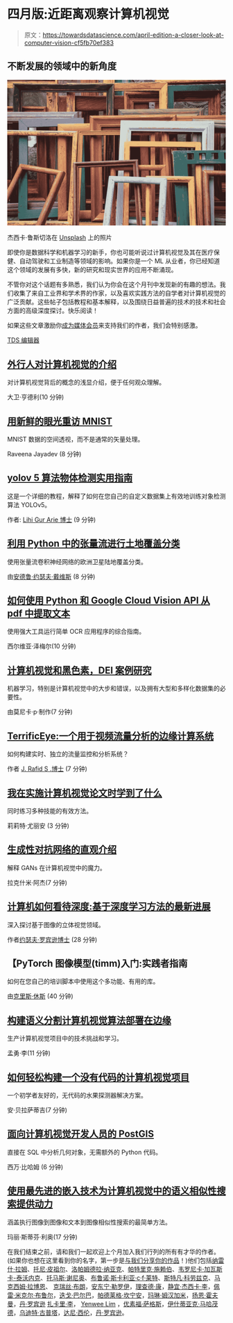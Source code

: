 # 四月版:近距离观察计算机视觉

> 原文：<https://towardsdatascience.com/april-edition-a-closer-look-at-computer-vision-cf5fb70ef383>

## 不断发展的领域中的新角度

![](img/e879c35a84581c1a6938b711be4ef0c3.png)

杰西卡·鲁斯切洛在 [Unsplash](https://unsplash.com?utm_source=medium&utm_medium=referral) 上的照片

即使你是数据科学和机器学习的新手，你也可能听说过计算机视觉及其在医疗保健、自动驾驶和工业制造等领域的影响。如果你是一个 ML 从业者，你已经知道这个领域的发展有多快，新的研究和现实世界的应用不断涌现。

不管你对这个话题有多熟悉，我们认为你会在这个月刊中发现新的有趣的想法。我们收集了来自工业界和学术界的作家，以及喜欢实践方法的自学者对计算机视觉的广泛贡献。这些帖子包括教程和基本解释，以及围绕日益普遍的技术的技术和社会方面的高级深度探讨。快乐阅读！

如果这些文章激励你[成为媒体会员](https://bit.ly/tds-membership)来支持我们的作者，我们会特别感激。

[TDS 编辑器](https://medium.com/u/7e12c71dfa81?source=post_page-----cf5fb70ef383--------------------------------)

## [外行人对计算机视觉的介绍](/the-laypersons-introduction-to-computer-vision-858f86bb10ba)

对计算机视觉背后的概念的浅显介绍，便于任何观众理解。

大卫·亨德利(10 分钟)

## [用新鲜的眼光重访 MNIST](/revisiting-mnist-with-fresh-eyes-36f9d19a75d1)

MNIST 数据的空间透视，而不是通常的矢量处理。

Raveena Jayadev (8 分钟)

## [yolov 5 算法物体检测实用指南](/the-practical-guide-for-object-detection-with-yolov5-algorithm-74c04aac4843)

这是一个详细的教程，解释了如何在您自己的自定义数据集上有效地训练对象检测算法 YOLOv5。

作者: [Lihi Gur Arie 博士](https://medium.com/u/418175cbf131?source=post_page-----cf5fb70ef383--------------------------------) (9 分钟)

## [利用 Python 中的张量流进行土地覆盖分类](https://medium.com/towards-data-science/land-cover-classification-using-tensorflow-in-python-791036eaa373)

使用张量流卷积神经网络的欧洲卫星陆地覆盖分类。

由[安德鲁·约瑟夫·戴维斯](https://medium.com/u/ee672e63b2f2?source=post_page-----cf5fb70ef383--------------------------------) (8 分钟)

## [如何使用 Python 和 Google Cloud Vision API 从 pdf 中提取文本](/how-to-extract-the-text-from-pdfs-using-python-and-the-google-cloud-vision-api-7a0a798adc13)

使用强大工具运行简单 OCR 应用程序的综合指南。

西尔维亚·泽梅尔(10 分钟)

## [计算机视觉和黑色素，DEI 案例研究](/computer-vision-and-melanin-a-dei-case-study-df4a6f304a01)

机器学习，特别是计算机视觉中的大步和错误，以及拥有大型和多样化数据集的必要性。

由莫尼卡·p·制作(7 分钟)

## [TerrificEye:一个用于视频流量分析的边缘计算系统](/terrificeye-an-edge-computing-system-for-traffic-analytics-from-videos-216cde072b74)

如何构建实时、独立的流量监控和分析系统？

作者 [J. Rafid S .博士](https://medium.com/u/eb523dd294ec?source=post_page-----cf5fb70ef383--------------------------------) (7 分钟)

## [我在实施计算机视觉论文时学到了什么](/what-i-learned-while-implementing-computer-vision-papers-42f4fd730a97)

同时练习多种技能的有效方法。

莉莉特·尤丽安 (3 分钟)

## [生成性对抗网络的直观介绍](/intuitive-introduction-to-generative-adversarial-networks-gans-230e76f973a9)

解释 GANs 在计算机视觉中的魔力。

拉克什米·阿杰(7 分钟)

## [计算机如何看待深度:基于深度学习方法的最新进展](/dl-for-depth-estimation-p2-7cb2c9ff325d)

深入探讨基于图像的立体视觉领域。

作者[约瑟夫·罗宾逊博士](https://medium.com/u/8049fa781539?source=post_page-----cf5fb70ef383--------------------------------) (28 分钟)

## 【PyTorch 图像模型(timm)入门:实践者指南

如何在您自己的培训脚本中使用这个多功能、有用的库。

由[克里斯·休斯](https://medium.com/u/f13df9df155e?source=post_page-----cf5fb70ef383--------------------------------) (40 分钟)

## [构建语义分割计算机视觉算法部署在边缘](/building-a-semantics-segmentation-computer-vision-algorithm-for-deployment-on-the-edge-3ad1a8922fd1)

生产计算机视觉项目中的技术挑战和学习。

孟勇·李(11 分钟)

## [如何轻松构建一个没有代码的计算机视觉项目](/how-to-build-a-computer-vision-project-easy-and-without-code-d6fb0462f41)

一个初学者友好的，无代码的水果探测器解决方案。

安·贝拉萨蒂吉(7 分钟)

## [面向计算机视觉开发人员的 PostGIS](/postgis-for-computer-vision-developers-5e703e37ad55)

直接在 SQL 中分析几何对象，无需额外的 Python 代码。

西万·比哈姆 (6 分钟)

## [使用最先进的嵌入技术为计算机视觉中的语义相似性搜索提供动力](/powering-semantic-similarity-search-in-computer-vision-with-state-of-the-art-embeddings-f6c183fff134)

涵盖执行图像到图像和文本到图像相似性搜索的最简单方法。

玛丽·斯蒂芬·利奥(17 分钟)

在我们结束之前，请和我们一起欢迎上个月加入我们行列的所有有才华的作者。(如果你也想在这里看到你的名字，第一步是[与我们分享你的作品](/questions-96667b06af5)！)他们包括[纳雷什·拉姆](https://medium.com/u/a5665b0dac5f?source=post_page-----cf5fb70ef383--------------------------------)、[托尼·皮祖尔](https://medium.com/u/5ddc9ab75d58?source=post_page-----cf5fb70ef383--------------------------------)、[洛帕姆德拉·纳亚克](https://medium.com/u/d75f7bceb150?source=post_page-----cf5fb70ef383--------------------------------)、[帕特里克·施赖伯](https://medium.com/u/530d3891410b?source=post_page-----cf5fb70ef383--------------------------------)、[韦罗尼卡·加瓦斯卡-泰沃内克](https://medium.com/u/28e24868993e?source=post_page-----cf5fb70ef383--------------------------------)、[托马斯·谢尼奥](https://medium.com/u/9e928cd81db0?source=post_page-----cf5fb70ef383--------------------------------)、[布鲁诺·斯卡利亚·c·f·莱特](https://medium.com/u/3ce9b7482ef0?source=post_page-----cf5fb70ef383--------------------------------)、[斯特凡·科劳兹克](https://medium.com/u/193628e26f00?source=post_page-----cf5fb70ef383--------------------------------)、[马克西姆·拉博恩](https://medium.com/u/dc89da634938?source=post_page-----cf5fb70ef383--------------------------------)、 [](https://medium.com/u/c56e6ef5af39?source=post_page-----cf5fb70ef383--------------------------------) [克瑞丝·布朗](https://medium.com/u/d02128757ecf?source=post_page-----cf5fb70ef383--------------------------------)，[安东宁·勒罗伊](https://medium.com/u/6ddf62e176d?source=post_page-----cf5fb70ef383--------------------------------)，[理查德·康](https://medium.com/u/1f658f703845?source=post_page-----cf5fb70ef383--------------------------------)，[静宜·杰西卡·李](https://medium.com/u/75697d40942e?source=post_page-----cf5fb70ef383--------------------------------)，[佩雷·米克尔·布鲁尔](https://medium.com/u/5d3218cd196e?source=post_page-----cf5fb70ef383--------------------------------)，[迭戈·巴尔巴](https://medium.com/u/18139abbd1b5?source=post_page-----cf5fb70ef383--------------------------------)，[帕德莱格·坎宁安](https://medium.com/u/52562b8f71f9?source=post_page-----cf5fb70ef383--------------------------------)，[玛琳·姆汉加米](https://medium.com/u/2133a57d33e7?source=post_page-----cf5fb70ef383--------------------------------)，[扬恩·霍夫曼](https://medium.com/u/f75a6a2eb2a0?source=post_page-----cf5fb70ef383--------------------------------)，[丹·罗宾逊](https://medium.com/u/c543f1ef7f0e?source=post_page-----cf5fb70ef383--------------------------------) [扎卡里·李](https://medium.com/u/8a4a4f5642d?source=post_page-----cf5fb70ef383--------------------------------)， [Yenwee Lim](https://medium.com/u/ce354f42db3c?source=post_page-----cf5fb70ef383--------------------------------) ，[优素福·萨格斯](https://medium.com/u/e2732a62029c?source=post_page-----cf5fb70ef383--------------------------------)，[伊什蒂亚克·马哈茂德](https://medium.com/u/99608717eaa5?source=post_page-----cf5fb70ef383--------------------------------)，[乌迪特·古普塔](https://medium.com/u/54844c1b0eab?source=post_page-----cf5fb70ef383--------------------------------)，[达尼·西伦](https://medium.com/u/a75b820864b9?source=post_page-----cf5fb70ef383--------------------------------)，[丹·罗宾逊](https://medium.com/u/c543f1ef7f0e?source=post_page-----cf5fb70ef383--------------------------------)。